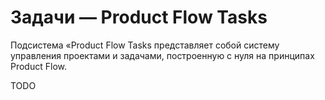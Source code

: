 # Задачи — Product Flow Tasks

Подсистема «Product Flow Tasks представляет собой систему управления проектами и задачами, построенную с нуля на принципах Product Flow.

TODO
